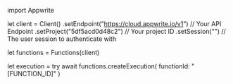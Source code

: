 import Appwrite

let client = Client()
    .setEndpoint("https://cloud.appwrite.io/v1") // Your API Endpoint
    .setProject("5df5acd0d48c2") // Your project ID
    .setSession("") // The user session to authenticate with

let functions = Functions(client)

let execution = try await functions.createExecution(
    functionId: "[FUNCTION_ID]"
)

